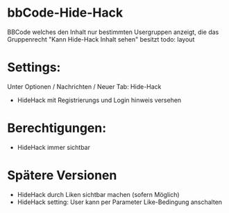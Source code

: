 bbCode-Hide-Hack
================

BBCode welches den Inhalt nur bestimmten Usergruppen anzeigt, die das Gruppenrecht "Kann Hide-Hack Inhalt sehen" besitzt
 todo: layout

Settings:
=========
Unter Optionen / Nachrichten / Neuer Tab: Hide-Hack
- HideHack mit Registrierungs und Login hinweis versehen

Berechtigungen:
================
- HideHack immer sichtbar

Spätere Versionen
============
- HideHack durch Liken sichtbar machen (sofern Möglich)
- HideHack setting: User kann per Parameter Like-Bedingung anschalten
